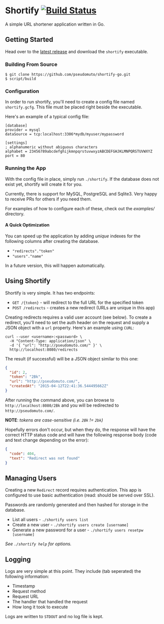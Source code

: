 # Shortify [![Build Status](https://travis-ci.org/pseudomuto/shortify-go.svg?branch=master)](https://travis-ci.org/pseudomuto/shortify-go)

A simple URL shortener application written in Go.

## Getting Started

Head over to the [latest release] and download the `shortify` executable.

[latest release]: https://github.com/pseudomuto/shortify-go/releases/latest

### Building From Source

```
$ git clone https://github.com/pseudomuto/shortify-go.git
$ script/build
```

### Configuration

In order to run shortify, you'll need to create a config file named `shortify.gcfg`. This file must be placed right 
beside the executable.

Here's an example of a typical config file:

```
[database]
provider = mysql
dataSource = tcp:localhost:3306*mydb/myuser/mypassword

[settings]
; alphanumeric without abiguous characters
alphabet = 23456789abcdefghijkmnpqrstuvwxyzABCDEFGHJKLMNPQRSTUVWXYZ
port = 80
```

### Running the App

With the config file in place, simply run `./shortify`. If the database does not exist yet, shortify will create it for
you.

Currently, there is support for MySQL, PostgreSQL and Sqlite3. Very happy to receive PRs for others if you need them.

For examples of how to configure each of these, check out the _examples/_ directory.

#### A Quick Optimization

You can speed up the application by adding _unique_ indexes for the following columns after creating
the database.

* `"redirects"."token"`
* `"users"."name"`

In a future version, this will happen automatically.

## Using Shortify

Shortify is very simple. It has two endpoints:

* `GET /{token}` - will redirect to the full URL for the specified token
* `POST /redirects` - creates a new redirect (URLs are unique in this app)

Creating redirects requires a valid user account (see below). To create a redirect, you'll need to set the
auth header on the request and supply a JSON object with a `url` property. Here's an example using
`CURL`:

```
curl --user <username>:<password> \
  -H "Content-Type: application/json" \
  -d '{ "url": "http://pseudomuto.com/" }' \
  http://localhost:8080/redirects
```

The result (if successful) will be a JSON object similar to this one:

```json
{
  "id": 2,
  "token": "2Bk",
  "url": "http://pseudomuto.com/",
  "createdAt": "2015-04-12T22:41:36.544495662Z"
}
```

After running the command above, you can browse to `http://localhost:8080/2Bk` and you will be
redirected to `http://pseudomuto.com/`.

**NOTE**: _tokens are case-sensitive (i.e. `2Bk` != `2bk`)_

Hopefully errors don't occur, but when they do, the response will have the correct HTTP status code
and will have the following response body (code and text change depending on the error):

```json
{
  "code": 404,
  "text": "Redirect was not found"
}
```

## Managing Users

Creating a new `Redirect` record requires authentication. This app is configured to use basic
authentication (read: should be served over SSL).

Passwords are randomly generated and then hashed for storage in the database.

* List all users - `./shortify users list`
* Create a new user - `./shortify users create [username]`
* Generate a new password for a user - `./shortify users resetpw [username]`

_See `./shortify help` for options._

## Logging

Logs are very simple at this point. They include (tab seperated) the following information:

* Timestamp
* Request method
* Request URL
* The handler that handled the request
* How long it took to execute

Logs are written to `STDOUT` and no log file is kept.
